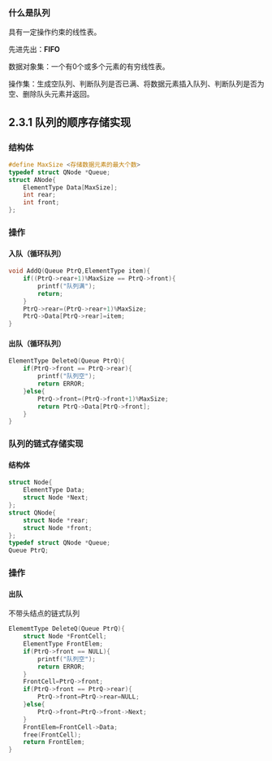 ### 什么是队列

具有一定操作约束的线性表。

先进先出：**FIFO**

数据对象集：一个有0个或多个元素的有穷线性表。

操作集：生成空队列、判断队列是否已满、将数据元素插入队列、判断队列是否为空、删除队头元素并返回。

## 2.3.1 队列的顺序存储实现

### 结构体

```c 
#define MaxSize <存储数据元素的最大个数>
typedef struct QNode *Queue;
struct ANode{
	ElementType Data[MaxSize];
	int rear;
	int front;
}; 
```

### 操作

#### 入队（循环队列）

```c
void AddQ(Queue PtrQ,ElementType item){
	if((PtrQ->rear+1)%MaxSize == PtrQ->front){
		printf("队列满");
		return;
	}
	PtrQ->rear=(PtrQ->rear+1)%MaxSize;
	PtrQ->Data[PtrQ->rear]=item;
}
```

#### 出队（循环队列）

```c
ElementType DeleteQ(Queue PtrQ){
	if(PtrQ->front == PtrQ->rear){
		printf("队列空");
		return ERROR;
	}else{
		PtrQ->front=(PtrQ->front+1)%MaxSize;
		return PtrQ->Data[PtrQ->front];
	}
}
```

### 队列的链式存储实现

#### 结构体

```c
struct Node{
	ElementType Data;
	struct Node *Next;
};
struct QNode{
	struct Node *rear;
	struct Node *front;
};
typedef struct QNode *Queue;
Queue PtrQ;
```

### 操作

#### 出队

不带头结点的链式队列

```c
ElememtType DeleteQ(Queue PtrQ){
	struct Node *FrontCell;
	ElementType FrontElem;
	if(PtrQ->front == NULL){
		printf("队列空");
		return ERROR;
	}
	FrontCell=PtrQ->front;
	if(PtrQ->front == PtrQ->rear){
		PtrQ->front=PtrQ->rear=NULL;
	}else{
		PtrQ->front=PtrQ->front->Next;
	}
	FrontElem=FrontCell->Data;
	free(FrontCell);
	return FrontElem;
}
```
